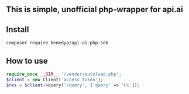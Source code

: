 ## This is simple, unofficial php-wrapper for api.ai

## Install
`composer require benedya/api-ai-php-sdk`

## How to use
```php
require_once __DIR__.'/vendor/autoload.php';
$client = new Client('access_token');
$res = $client->query('/query', ['query' => 'Hi']);
```
